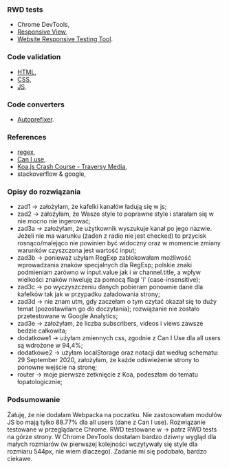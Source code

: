 ### RWD tests
* Chrome DevTools,
* [Responsive View](http://responsiv.eu/),
* [Website Responsive Testing Tool](http://responsivetesttool.com/).

### Code validation
* [HTML](https://validator.w3.org/),
* [CSS](https://jigsaw.w3.org/css-validator/),
* [JS](https://validatejavascript.com/).

### Code converters
* [Autoprefixer](http://autoprefixer.github.io/).

### References
* [regex](https://regex101.com/),
* [Can I use](https://www.caniuse.com/),
* [Koa.js Crash Course - Traversy Media](https://www.youtube.com/watch?v=z84uTk5zmak),
* stackoverflow & google,

### Opisy do rozwiązania
* zad1 -> założyłam, że kafelki kanałów ładują się w js;
* zad2 -> założyłam, że Wasze style to poprawne style i starałam się w nie mocno nie ingerować;
* zad3a -> założyłam, że użytkownik wyszukuje kanał po jego nazwie. Jeżeli nie ma warunku (żaden z radio nie jest checked) to przycisk rosnąco/malejąco nie powinien być widoczny oraz w momencie zmiany warunków czyszczona jest wartość input;
* zad3b -> ponieważ użyłam RegExp zablokowałam możliwość wprowadzania znaków specjalnych dla RegExp; polskie znaki podmieniam zarówno w input.value jak i w channel.title, a wpływ wielkości znaków niweluję za pomocą flagi 'i' (case-insensitive);
* zad3c -> po wyczyszczeniu danych pobieram ponownie dane dla kafelków tak jak w przypadku załadowania strony; 
* zad3d -> nie znam utm, gdy zaczełam o tym czytać okazał się to duży temat (pozostawiłam go do doczytania); rozwiązanie nie zostało przetestowane w Google Analytics; 
* zad3e -> założyłam, że liczba subscribers, videos i views zawsze bedzie całkowita;
* dodatkowe1 -> użyłam zmiennych css, zgodnie z Can I Use dla all users są wdrożone w 94,4%;
* dodatkowe2 -> użyłam localStorage oraz notacji dat według schematu: 29 September 2020, założyłam, że każde odświeżenie strony to ponowne wejście na stronę;
* router -> moje pierwsze zetknięcie z Koa, podeszłam do tematu łopatologicznie;

### Podsumowanie
Żałuję, że nie dodałam Webpacka na poczatku. Nie zastosowałam modułów JS bo mają tylko 88.77% dla all users (dane z Can I use). Rozwiązanie testowane w przeglądarce Chrome. RWD testowane w -> patrz RWD tests na górze strony. W Chrome DevTools dostałam bardzo dziwny wygląd dla małych rozmiarów (w pierwszej kolejności wczytywały się style dla rozmiaru 544px, nie wiem dlaczego). Zadanie mi się podobało, bardzo ciekawe.